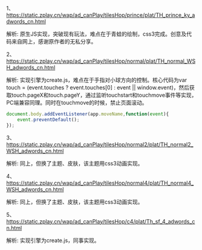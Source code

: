 1、https://static.zplay.cn/wap/ad_canPlay/tilesHop/prince/plat/TH_prince_ky_adwords_cn.html

解析: 原生JS实现，突破现有玩法，难点在于青蛙的绘制，css3完成。创意及代码来自网上，感谢原作者的无私分享。

2、https://static.zplay.cn/wap/ad_canPlay/tilesHop/normal/plat/TH_normal_WSH_adwords_cn.html

解析: 实现引擎为create.js，难点在于手指对小球方向的控制。核心代码为var touch = (event.touches ? event.touches[0] : event || window.event)，然后获取touch.pageX和touch.pageY，通过监听touchstart和touchmove事件等实现，PC端兼容同理。同时在touchmove的时候，禁止页面滚动。

```javascript
document.body.addEventListener(app.moveName,function(event){
    event.preventDefault();
});
```

3、https://static.zplay.cn/wap/ad_canPlay/tilesHop/normal2/plat/TH_normal2_WSH_adwords_cn.html

解析: 同上，但换了主题、皮肤，该主题用css3动画实现。

4、https://static.zplay.cn/wap/ad_canPlay/tilesHop/normal4/plat/TH_normal4_WSH_adwords_cn.html

解析: 同上，但换了主题、皮肤，该主题用css3动画实现。

5、https://static.zplay.cn/wap/ad_canPlay/tilesHop/c4/plat/Th_sf_4_adwords_cn.html

解析: 实现引擎为create.js，同事实现。
